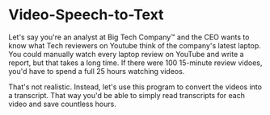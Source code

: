 # Video-Speech-to-Text

Let's say you're an analyst at Big Tech Company™ and the CEO wants to know what Tech reviewers on Youtube think of the company's latest laptop. You could manually watch every laptop review on YouTube and write a report, but that takes a long time. If there were 100 15-minute review vidoes, you'd have to spend a full 25 hours watching videos.

That's not realistic. Instead, let's use this program to convert the videos into a transcript. That way you'd be able to simply read transcripts for each video and save countless hours.

